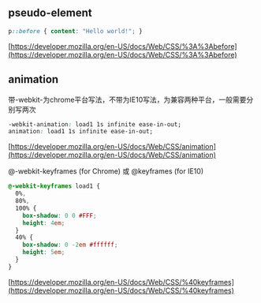 ## pseudo-element

```css
p::before { content: "Hello world!"; }
```

[https://developer.mozilla.org/en-US/docs/Web/CSS/%3A%3Abefore](https://developer.mozilla.org/en-US/docs/Web/CSS/%3A%3Abefore)

## animation

带-webkit-为chrome平台写法，不带为IE10写法，为兼容两种平台，一般需要分别写两次

```css
-webkit-animation: load1 1s infinite ease-in-out;
animation: load1 1s infinite ease-in-out;
```

[https://developer.mozilla.org/en-US/docs/Web/CSS/animation](https://developer.mozilla.org/en-US/docs/Web/CSS/animation)

@-webkit-keyframes (for Chrome) 或 @keyframes (for IE10)

```css
@-webkit-keyframes load1 {
  0%,
  80%,
  100% {
    box-shadow: 0 0 #FFF;
    height: 4em;
  }
  40% {
    box-shadow: 0 -2em #ffffff;
    height: 5em;
  }
}
```

[https://developer.mozilla.org/en-US/docs/Web/CSS/%40keyframes](https://developer.mozilla.org/en-US/docs/Web/CSS/%40keyframes)